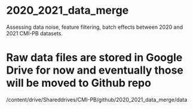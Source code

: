 # 2020_2021_data_merge
Assessing data noise, feature filtering, batch effects between 2020 and 2021 CMI-PB datasets.

# Raw data files are stored in Google Drive for now and eventually those will be moved to Github repo
/content/drive/Shareddrives/CMI-PB/github/2020_2021_data_merge/data
